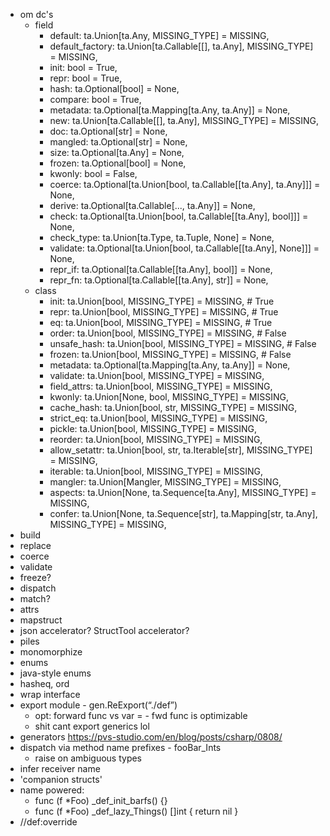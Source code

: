 - om dc's
    - field
        - default: ta.Union[ta.Any, MISSING_TYPE] = MISSING,
        - default_factory: ta.Union[ta.Callable[[], ta.Any], MISSING_TYPE] = MISSING,
        - init: bool = True,
        - repr: bool = True,
        - hash: ta.Optional[bool] = None,
        - compare: bool = True,
        - metadata: ta.Optional[ta.Mapping[ta.Any, ta.Any]] = None,
        - new: ta.Union[ta.Callable[[], ta.Any], MISSING_TYPE] = MISSING,
        - doc: ta.Optional[str] = None,
        - mangled: ta.Optional[str] = None,
        - size: ta.Optional[ta.Any] = None,
        - frozen: ta.Optional[bool] = None,
        - kwonly: bool = False,
        - coerce: ta.Optional[ta.Union[bool, ta.Callable[[ta.Any], ta.Any]]] = None,
        - derive: ta.Optional[ta.Callable[..., ta.Any]] = None,
        - check: ta.Optional[ta.Union[bool, ta.Callable[[ta.Any], bool]]] = None,
        - check_type: ta.Union[ta.Type, ta.Tuple, None] = None,
        - validate: ta.Optional[ta.Union[bool, ta.Callable[[ta.Any], None]]] = None,
        - repr_if: ta.Optional[ta.Callable[[ta.Any], bool]] = None,
        - repr_fn: ta.Optional[ta.Callable[[ta.Any], str]] = None,
    - class
        - init: ta.Union[bool, MISSING_TYPE] = MISSING, # True
        - repr: ta.Union[bool, MISSING_TYPE] = MISSING, # True
        - eq: ta.Union[bool, MISSING_TYPE] = MISSING, # True
        - order: ta.Union[bool, MISSING_TYPE] = MISSING, # False
        - unsafe_hash: ta.Union[bool, MISSING_TYPE] = MISSING, # False
        - frozen: ta.Union[bool, MISSING_TYPE] = MISSING, # False
        - metadata: ta.Optional[ta.Mapping[ta.Any, ta.Any]] = None,
        - validate: ta.Union[bool, MISSING_TYPE] = MISSING,
        - field_attrs: ta.Union[bool, MISSING_TYPE] = MISSING,
        - kwonly: ta.Union[None, bool, MISSING_TYPE] = MISSING,
        - cache_hash: ta.Union[bool, str, MISSING_TYPE] = MISSING,
        - strict_eq: ta.Union[bool, MISSING_TYPE] = MISSING,
        - pickle: ta.Union[bool, MISSING_TYPE] = MISSING,
        - reorder: ta.Union[bool, MISSING_TYPE] = MISSING,
        - allow_setattr: ta.Union[bool, str, ta.Iterable[str], MISSING_TYPE] = MISSING,
        - iterable: ta.Union[bool, MISSING_TYPE] = MISSING,
        - mangler: ta.Union[Mangler, MISSING_TYPE] = MISSING,
        - aspects: ta.Union[None, ta.Sequence[ta.Any], MISSING_TYPE] = MISSING,
        - confer: ta.Union[None, ta.Sequence[str], ta.Mapping[str, ta.Any], MISSING_TYPE] = MISSING,
- build
- replace
- coerce
- validate
- freeze?
- dispatch
- match?
- attrs
- mapstruct
- json accelerator? StructTool accelerator?
- piles
- monomorphize
- enums
- java-style enums
- hasheq, ord
- wrap interface
- export module - gen.ReExport(“./def”)
    - opt: forward func vs var = - fwd func is optimizable
    - shit cant export generics lol
- generators https://pvs-studio.com/en/blog/posts/csharp/0808/
- dispatch via method name prefixes - fooBar_Ints
    - raise on ambiguous types
- infer receiver name
- 'companion structs'
- name powered:
  - func (f *Foo) _def_init_barfs() {}
  - func (f *Foo) _def_lazy_Things() []int { return nil }
- //def:override
